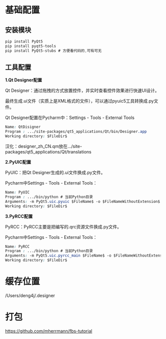 # 基础配置

## 安装模块

```css
pip install PyQt5
pip install pyqt5-tools
pip install PyQt5-stubs # 方便看代码的,可有可无
```

## 工具配置 

**1.Qt Designer配置**

Qt Designer：通过拖拽的方式放置控件，并实时查看控件效果进行快速UI设计。

最终生成.ui文件（实质上是XML格式的文件），可以通过pyuic5工具转换成.py文件。

Qt Designer配置在Pycharm中：Settings - Tools - External Tools

```css
Name: QtDisigner
Program : .../site-packages/qt5_applications/Qt/bin/Designer.app
Working directory: $FileDir$
```

汉化：designer_zh_CN.qm放在.../site-packages/qt5_applications/Qt/translations

**2.PyUIC配置**

PyUIC：把Qt Designer生成的.ui文件换成.py文件。

Pycharm中Settings - Tools - External Tools：

```css
Name: PyUIC
Program : .../bin/python # 当前Python目录
Arguments: -m PyQt5.uic.pyuic $FileName$ -o $FileNameWithoutExtension$.py
Working directory: $FileDir$
```

**3.PyRCC配置**

PyRCC：PyRCC主要是把编写的.qrc资源文件换成.py文件。

Pycharm中Settings - Tools - External Tools：

```css
Name: PyRCC
Program : .../bin/python # 当前Python目录
Arguments: -m PyQt5.uic.pyrcc_main $FileName$ -o $FileNameWithoutExtension$_rc.py
Working directory: $FileDir$
```

# 缓存位置

/Users/deng4j/.designer



# 打包

https://github.com/mherrmann/fbs-tutorial


